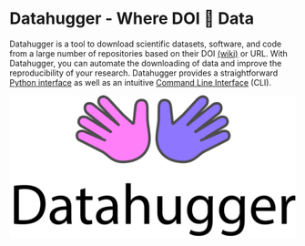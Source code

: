 # Datahugger - Where DOI 👐 Data

Datahugger is a tool to download scientific datasets, software, and code from
a large number of repositories based on their DOI [(wiki)](https://en.wikipedia.org/wiki/Digital_object_identifier) or URL. With
Datahugger, you can automate the downloading of data and improve the
reproducibility of your research. Datahugger provides a straightforward
[Python interface](#download-with-python) as well as an intuitive
[Command Line Interface](#download-with-command-line) (CLI).

[![Datahugger - Where DOI hugs data](../images/datahugger_repo.svg)](github.com/j535d165/datahugger)
